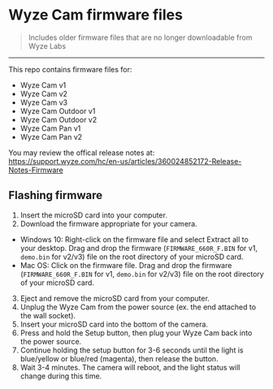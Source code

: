 # Wyze Cam firmware files
> Includes older firmware files that are no longer downloadable from Wyze Labs
---

This repo contains firmware files for:
* Wyze Cam v1
* Wyze Cam v2
* Wyze Cam v3
* Wyze Cam Outdoor v1
* Wyze Cam Outdoor v2
* Wyze Cam Pan v1
* Wyze Cam Pan v2

You may review the offical release notes at: https://support.wyze.com/hc/en-us/articles/360024852172-Release-Notes-Firmware

## Flashing firmware
1. Insert the microSD card into your computer.
2. Download the firmware appropriate for your camera.
* Windows 10: Right-click on the firmware file and select Extract all to your desktop. Drag and drop the firmware (`FIRMWARE_660R_F.BIN` for v1, `demo.bin` for v2/v3) file on the root directory of your microSD card.
* Mac OS: Click on the firmware file. Drag and drop the firmware (`FIRMWARE_660R_F.BIN` for v1, `demo.bin` for v2/v3) file on the root directory of your microSD card.
3. Eject and remove the microSD card from your computer.
4. Unplug the Wyze Cam from the power source (ex. the end attached to the wall socket).
5. Insert your microSD card into the bottom of the camera.
6. Press and hold the Setup button, then plug your Wyze Cam back into the power source.
7. Continue holding the setup button for 3-6 seconds until the light is blue/yellow or blue/red (magenta), then release the button.
8. Wait 3-4 minutes. The camera will reboot, and the light status will change during this time.


